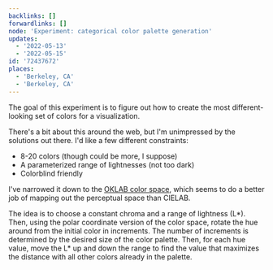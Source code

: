 ```yaml
---
backlinks: []
forwardlinks: []
node: 'Experiment: categorical color palette generation'
updates:
  - '2022-05-13'
  - '2022-05-15'
id: '72437672'
places:
  - 'Berkeley, CA'
  - 'Berkeley, CA'
---
```

The goal of this experiment is to figure out how to create the most different-looking set of colors for a visualization. 

There's a bit about this around the web, but I'm unimpressed by the solutions out there. I'd like a few different constraints: 

- 8-20 colors (though could be more, I suppose)
- A parameterized range of lightnesses (not too dark)
- Colorblind friendly 

I've narrowed it down to the [OKLAB color space](https://bottosson.github.io/posts/oklab/), which seems to do a better job of mapping out the perceptual space than CIELAB. 

The idea is to choose a constant chroma and a range of lightness (L*). Then, using the polar coordinate version of the color space, rotate the hue around from the initial color in increments. The number of increments is determined by the desired size of the color palette. Then, for each hue value, move the L* up and down the range to find the value that maximizes the distance with all other colors already in the palette. 

